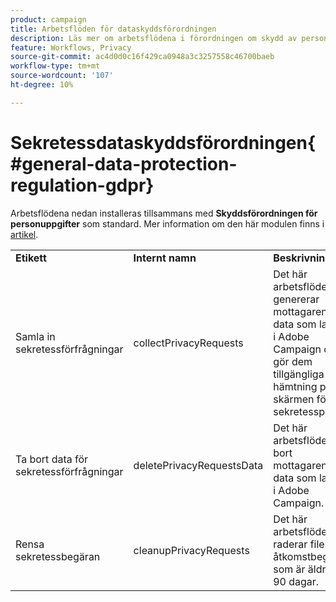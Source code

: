 ```yaml
---
product: campaign
title: Arbetsflöden för dataskyddsförordningen
description: Läs mer om arbetsflödena i förordningen om skydd av personuppgifter
feature: Workflows, Privacy
source-git-commit: ac4d0d0c16f429ca0948a3c3257558c46700baeb
workflow-type: tm+mt
source-wordcount: '107'
ht-degree: 10%

---
```



# Sekretessdataskyddsförordningen{#general-data-protection-regulation-gdpr}


Arbetsflödena nedan installeras tillsammans med **Skyddsförordningen för personuppgifter** som standard. Mer information om den här modulen finns i [artikel](https://helpx.adobe.com/se/campaign/kb/acc-privacy.html).

<table> 
 <tbody> 
  <tr> 
   <td> <strong>Etikett</strong><br /> </td> 
   <td> <strong>Internt namn</strong><br /> </td> 
   <td> <strong>Beskrivning</strong><br /> </td> 
  </tr> 
  <tr> 
   <td> <span class="uicontrol">Samla in sekretessförfrågningar</span> <br /> </td> 
   <td> <span class="uicontrol">collectPrivacyRequests</span> <br /> </td> 
   <td> Det här arbetsflödet genererar mottagarens data som lagras i Adobe Campaign och gör dem tillgängliga för hämtning på skärmen för sekretesspolicy.<br /> </td> 
  </tr> 
  <tr> 
   <td> <span class="uicontrol">Ta bort data för sekretessförfrågningar</span> <br /> </td> 
   <td> <span class="uicontrol">deletePrivacyRequestsData</span> <br /> </td> 
   <td> Det här arbetsflödet tar bort mottagarens data som lagras i Adobe Campaign.<br /> </td> 
  </tr> 
  <tr> 
   <td> <span class="uicontrol">Rensa sekretessbegäran</span> <br /> </td> 
   <td> <span class="uicontrol">cleanupPrivacyRequests</span> <br /> </td> 
   <td> Det här arbetsflödet raderar filer för åtkomstbegäran som är äldre än 90 dagar.<br /> </td> 
  </tr> 
 </tbody> 
</table>

